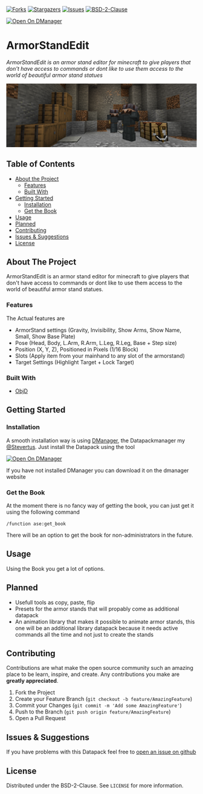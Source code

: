 [![Forks][forks-shield]][forks-url]
[![Stargazers][stars-shield]][stars-url]
[![Issues][issues-shield]][issues-url]
[![BSD-2-Clause][license-shield]][license-url]

[![Open On DManager][open-on-dmanager-image]][open-on-dmanager-link]
# ArmorStandEdit

_ArmorStandEdit is an armor stand editor for minecraft to give players that don't have access to commands or dont like to use them access to the world of beautiful armor stand statues_

![Product Name Screen Shot](https://raw.githubusercontent.com/MinimineLP/armorstandedit/master/images/banner.png)

## Table of Contents

* [About the Project](#about-the-project)
  * [Features](#features)
  * [Built With](#built-with)
* [Getting Started](#getting-started)
  * [Installation](#installation)
  * [Get the Book](#get-the-book)
* [Usage](#usage)
* [Planned](#planned)
* [Contributing](#contributing)
* [Issues & Suggestions](#issues-&-suggestions)
* [License](#license)



## About The Project

ArmorStandEdit is an armor stand editor for minecraft to give players that don't have access to commands or dont like to use them access to the world of beautiful armor stand statues.

### Features
The Actual features are
- ArmorStand settings (Gravity, Invisibility, Show Arms, Show Name, Small, Show Base Plate)
- Pose (Head, Body, L.Arm, R.Arm, L.Leg, R.Leg, Base + Step size) 
- Position (X, Y, Z), Positioned in Pixels (1/16 Block)
- Slots (Apply item from your mainhand to any slot of the armorstand)
- Target Settings (Highlight Target + Lock Target)

### Built With

* [ObjD](https://objd.stevertus.com/)

## Getting Started

### Installation

A smooth installation way is using [DManager](https://dmanager.stevertus.com/), the Datapackmanager my [@Stevertus](https://github.com/stevertus). Just install the Datapack using the tool

[![Open On DManager][open-on-dmanager-image]][open-on-dmanager-link]

If you have not installed DManager you can download it on the dmanager website

### Get the Book
At the moment there is no fancy way of getting the book, you can just get it using the following command
```
/function ase:get_book
```
There will be an option to get the book for non-administrators in the future.

## Usage

Using the Book you get a lot of options.

## Planned
- Usefull tools as copy, paste, flip
- Presets for the armor stands that will propably come as additional datapack
- An animation library that makes it possible to animate armor stands, this one will be an additional library datapack because it needs active commands all the time and not just to create the stands

## Contributing

Contributions are what make the open source community such an amazing place to be learn, inspire, and create. Any contributions you make are **greatly appreciated**.

1. Fork the Project
2. Create your Feature Branch (`git checkout -b feature/AmazingFeature`)
3. Commit your Changes (`git commit -m 'Add some AmazingFeature'`)
4. Push to the Branch (`git push origin feature/AmazingFeature`)
5. Open a Pull Request

## Issues & Suggestions
If you have problems with this Datapack feel free to [open an issue on github][create-issue-url]


## License

Distributed under the BSD-2-Clause. See `LICENSE` for more information.

<!-- Variables -->

<!-- Shields -->
[forks-shield]: https://img.shields.io/github/forks/miniminelp/armorstandedit.svg?style=flat-square
[forks-url]: https://github.com/miniminelp/armorstandedit/network/members
[stars-shield]: https://img.shields.io/github/stars/miniminelp/armorstandedit.svg?style=flat-square
[stars-url]: https://github.com/miniminelp/armorstandedit/stargazers
[issues-shield]: https://img.shields.io/github/issues/miniminelp/armorstandedit.svg?style=flat-square
[issues-url]: https://github.com/miniminelp/armorstandedit/issues
[license-shield]: https://img.shields.io/github/license/miniminelp/armorstandedit.svg?style=flat-square
[license-url]: https://github.com/miniminelp/armorstandedit/blob/master/LICENSE

<!-- Others -->
[open-on-dmanager-image]: https://dmanager.stevertus.com/assets/dManager-button.png
[open-on-dmanager-link]: https://dmanager.stevertus.com/pack/open/minimine:ase
[create-issue-url]: https://github.com/MinimineLP/armorstandedit/issues/new/choose 